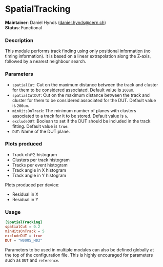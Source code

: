 # SpatialTracking
**Maintainer**: Daniel Hynds (<daniel.hynds@cern.ch>)   
**Status**: Functional  

### Description
This module performs track finding using only positional information (no timing information). It is based on a linear extrapolation along the Z-axis, followed by a nearest neighbour search.


### Parameters
* `spatialCut`: Cut on the maximum distance between the track and cluster for them to be considered associated. Default value is `200um`.
* `spatialCutDUT`: Cut on the maximum distance between the track and cluster for them to be considered associated for the DUT. Default value is `200um`.
* `minHitsOnTrack`: The minimum number of planes with clusters associated to a track for it to be stored. Default value is `6`.
* `excludeDUT`: Boolean to set if the DUT should be included in the track fitting. Default value is `true`.
* `DUT`: Name of the DUT plane.

### Plots produced
* Track chi^2 histogram
* Clusters per track histogram
* Tracks per event histogram
* Track angle in X histogram
* Track angle in Y histogram

Plots produced per device:
* Residual in X
* Residual in Y

### Usage
```toml
[SpatialTracking]
spatialCut = 0.2
minHitsOnTrack = 5
excludeDUT = true
DUT = "W0005_H03"
```
Parameters to be used in multiple modules can also be defined globally at the top of the configuration file. This is highly encouraged for parameters such as `DUT` and `reference`.
